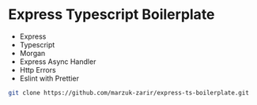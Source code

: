 # Express Typescript Boilerplate

-   Express
-   Typescript
-   Morgan
-   Express Async Handler
-   Http Errors
-   Eslint with Prettier

```sh
git clone https://github.com/marzuk-zarir/express-ts-boilerplate.git
```

